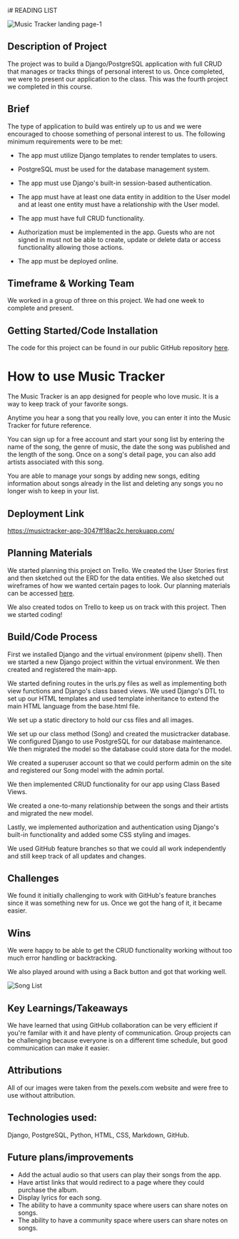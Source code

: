 i# READING LIST

![Music Tracker landing page-1](https://github.com/user-attachments/assets/7f1fb6b5-6cbb-4c57-989c-d63691212470)


## Description of Project

The project was to build a Django/PostgreSQL application with full CRUD that manages or tracks things of personal interest to us.  Once completed, we were to present our application to the class.  This was the fourth project we completed in this course.

## Brief

The type of application to build was entirely up to us and we were encouraged to choose something of personal interest to us.  The following minimum requirements were to be met:

* The app must utilize Django templates to render templates to users.

* PostgreSQL must be used for the database management system.

* The app must use Django's built-in session-based authentication.

* The app must have at least one data entity in addition to the User model and at least one entity must have a relationship with the User model.  

* The app must have full CRUD functionality.

* Authorization must be implemented in the app.  Guests who are not signed in must not be able to create, update or delete data or access functionality allowing those actions.

* The app must be deployed online.

## Timeframe & Working Team

We worked in a group of three on this project.  We had one week to complete and present.

## Getting Started/Code Installation

The code for this project can be found in our public GitHub repository [here](https://github.com/chaoscgo/music-tracker.git).

# How to use Music Tracker

The Music Tracker is an app designed for people who love music.  It is a way to keep track of your favorite songs.

Anytime you hear a song that you really love, you can enter it into the Music Tracker for future reference.

You can sign up for a free account and start your song list by entering the name of the song, the genre of music, the date the song was published and the length of the song. Once on a song's detail page, you can also add artists associated with this song.

You are able to manage your songs by adding new songs, editing information about songs already in the list and deleting any songs you no longer wish to keep in your list.

## Deployment Link

https://musictracker-app-3047ff18ac2c.herokuapp.com/

## Planning Materials

We started planning this project on Trello.  We created the User Stories first and then sketched out the ERD for the data entities. We also sketched out wireframes of how we wanted certain pages to look.  Our planning materials can be accessed [here](https://trello.com/b/FIyQ3OaT/music-tracker).

We also created todos on Trello to keep us on track with this project.  Then we started coding!

## Build/Code Process

First we installed Django and the virtual environment (pipenv shell).  Then we started a new Django project within the virtual environment.  We then created and registered the main-app.

We started defining routes in the urls.py files as well as implementing both view functions and Django's class based views.  We used Django's DTL to set up our HTML templates and used template inheritance to extend the main HTML language from the base.html file.

We set up a static directory to hold our css files and all images.  

We set up our class method (Song) and created the musictracker database.  We configured Django to use PostgreSQL for our database maintenance.  We then migrated the model so the database could store data for the model.

We created a superuser account so that we could perform admin on the site and registered our Song model with the admin portal.

We then implemented CRUD functionality for our app using Class Based Views.

We created a one-to-many relationship between the songs and their artists and migrated the new model.

Lastly, we implemented authorization and authentication using Django's built-in functionality and added some CSS styling and images.

We used GitHub feature branches so that we could all work independently and still keep track of all updates and changes.

## Challenges

We found it initially challenging to work with GitHub's feature branches since it was something new for us.  Once we got the hang of it, it became easier.

## Wins

We were happy to be able to get the CRUD functionality working without too much error handling or backtracking.

We also played around with using a Back button and got that working well.

![Song List](https://github.com/user-attachments/assets/f0c0ace4-cd9e-43d8-ac96-784cbb0f5a08)


## Key Learnings/Takeaways

We have learned that using GitHub collaboration can be very efficient if you're familar with it and have plenty of communication.  Group projects can be challenging because everyone is on a different time schedule, but good communication can make it easier.

## Attributions

All of our images were taken from the pexels.com website and were free to use without attribution.

## Technologies used:

Django, PostgreSQL, Python, HTML, CSS, Markdown, GitHub.

## Future plans/improvements

* Add the actual audio so that users can play their songs from the app.
* Have artist links that would redirect to a page where they could purchase the album.
* Display lyrics for each song.
* The ability to have a community space where users can share notes on songs.
* The ability to have a community space where users can share notes on songs.
